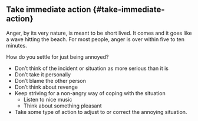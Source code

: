 ## Take immediate action {#take-immediate-action}

Anger, by its very nature, is meant to be short lived. It comes and it goes like a wave hitting the beach. For most people, anger is over within five to ten minutes.

How do you settle for just being annoyed?

*   Don’t think of the incident or situation as more serious than it is
*   Don’t take it personally
*   Don’t blame the other person
*   Don’t think about revenge
*   Keep striving for a non-angry way of coping with the situation
    *   Listen to nice music
    *   Think about something pleasant
*   Take some type of action to adjust to or correct the annoying situation.